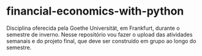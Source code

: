 # financial-economics-with-python
Disciplina oferecida pela Goethe Universität, em Frankfurt, durante o semestre de inverno. Nesse repositório vou fazer o upload das atividades semanais e do projeto final, que deve ser construído em grupo ao longo do semestre.
